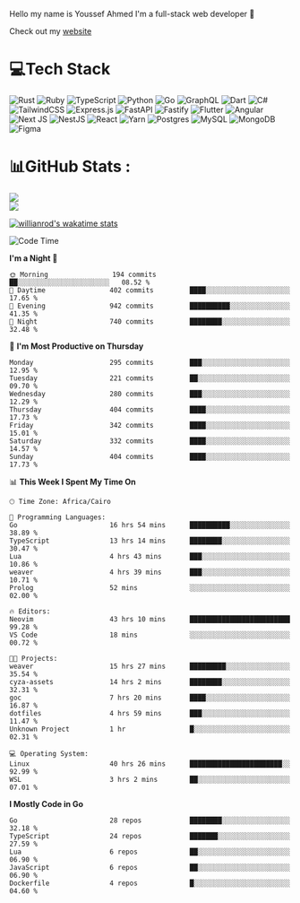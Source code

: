 Hello my name is Youssef Ahmed I'm a full-stack web developer 👋

Check out my [website](https://youssefahmed.vercel.app)
 
# 💻Tech Stack

![Rust](https://img.shields.io/badge/rust-%23000000.svg?style=for-the-badge&logo=rust&logoColor=white) ![Ruby](https://img.shields.io/badge/ruby-%23CC342D.svg?style=for-the-badge&logo=ruby&logoColor=white) ![TypeScript](https://img.shields.io/badge/typescript-%23007ACC.svg?style=for-the-badge&logo=typescript&logoColor=white) ![Python](https://img.shields.io/badge/python-3670A0?style=for-the-badge&logo=python&logoColor=ffdd54) ![Go](https://img.shields.io/badge/go-%2300ADD8.svg?style=for-the-badge&logo=go&logoColor=white) ![GraphQL](https://img.shields.io/badge/-GraphQL-E10098?style=for-the-badge&logo=graphql&logoColor=white) ![Dart](https://img.shields.io/badge/dart-%230175C2.svg?style=for-the-badge&logo=dart&logoColor=white) ![C#](https://img.shields.io/badge/c%23-%23239120.svg?style=for-the-badge&logo=c-sharp&logoColor=white) ![TailwindCSS](https://img.shields.io/badge/tailwindcss-%2338B2AC.svg?style=for-the-badge&logo=tailwind-css&logoColor=white) ![Express.js](https://img.shields.io/badge/express.js-%23404d59.svg?style=for-the-badge&logo=express&logoColor=%2361DAFB) ![FastAPI](https://img.shields.io/badge/FastAPI-005571?style=for-the-badge&logo=fastapi) ![Fastify](https://img.shields.io/badge/fastify-%23000000.svg?style=for-the-badge&logo=fastify&logoColor=white) ![Flutter](https://img.shields.io/badge/Flutter-%2302569B.svg?style=for-the-badge&logo=Flutter&logoColor=white) ![Angular](https://img.shields.io/badge/angular-%23DD0031.svg?style=for-the-badge&logo=angular&logoColor=white) ![Next JS](https://img.shields.io/badge/Next-black?style=for-the-badge&logo=next.js&logoColor=white) ![NestJS](https://img.shields.io/badge/nestjs-%23E0234E.svg?style=for-the-badge&logo=nestjs&logoColor=white) ![React](https://img.shields.io/badge/react-%2320232a.svg?style=for-the-badge&logo=react&logoColor=%2361DAFB) ![Yarn](https://img.shields.io/badge/yarn-%232C8EBB.svg?style=for-the-badge&logo=yarn&logoColor=white) ![Postgres](https://img.shields.io/badge/postgres-%23316192.svg?style=for-the-badge&logo=postgresql&logoColor=white) ![MySQL](https://img.shields.io/badge/mysql-%2300f.svg?style=for-the-badge&logo=mysql&logoColor=white) ![MongoDB](https://img.shields.io/badge/MongoDB-%234ea94b.svg?style=for-the-badge&logo=mongodb&logoColor=white)     ![Figma](https://img.shields.io/badge/figma-%23F24E1E.svg?style=for-the-badge&logo=figma&logoColor=white)

# 📊GitHub Stats :

![](https://github-readme-stats.vercel.app/api?username=joetifa2003&theme=tokyonight&hide_border=false&include_all_commits=false&count_private=false)<br/>
![](https://github-readme-streak-stats.herokuapp.com/?user=joetifa2003&theme=tokyonight&hide_border=false)<br/>

[![willianrod's wakatime stats](https://github-readme-stats.vercel.app/api/wakatime?username=joetifa2003&layout=compact)](https://github.com/anuraghazra/github-readme-stats)
<!--START_SECTION:waka-->
![Code Time](http://img.shields.io/badge/Code%20Time-3%2C922%20hrs%205%20mins-blue)

**I'm a Night 🦉** 

```text
🌞 Morning                194 commits         ██░░░░░░░░░░░░░░░░░░░░░░░   08.52 % 
🌆 Daytime                402 commits         ████░░░░░░░░░░░░░░░░░░░░░   17.65 % 
🌃 Evening                942 commits         ██████████░░░░░░░░░░░░░░░   41.35 % 
🌙 Night                  740 commits         ████████░░░░░░░░░░░░░░░░░   32.48 % 
```
📅 **I'm Most Productive on Thursday** 

```text
Monday                   295 commits         ███░░░░░░░░░░░░░░░░░░░░░░   12.95 % 
Tuesday                  221 commits         ██░░░░░░░░░░░░░░░░░░░░░░░   09.70 % 
Wednesday                280 commits         ███░░░░░░░░░░░░░░░░░░░░░░   12.29 % 
Thursday                 404 commits         ████░░░░░░░░░░░░░░░░░░░░░   17.73 % 
Friday                   342 commits         ████░░░░░░░░░░░░░░░░░░░░░   15.01 % 
Saturday                 332 commits         ████░░░░░░░░░░░░░░░░░░░░░   14.57 % 
Sunday                   404 commits         ████░░░░░░░░░░░░░░░░░░░░░   17.73 % 
```


📊 **This Week I Spent My Time On** 

```text
🕑︎ Time Zone: Africa/Cairo

💬 Programming Languages: 
Go                       16 hrs 54 mins      ██████████░░░░░░░░░░░░░░░   38.89 % 
TypeScript               13 hrs 14 mins      ████████░░░░░░░░░░░░░░░░░   30.47 % 
Lua                      4 hrs 43 mins       ███░░░░░░░░░░░░░░░░░░░░░░   10.86 % 
weaver                   4 hrs 39 mins       ███░░░░░░░░░░░░░░░░░░░░░░   10.71 % 
Prolog                   52 mins             ░░░░░░░░░░░░░░░░░░░░░░░░░   02.00 % 

🔥 Editors: 
Neovim                   43 hrs 10 mins      █████████████████████████   99.28 % 
VS Code                  18 mins             ░░░░░░░░░░░░░░░░░░░░░░░░░   00.72 % 

🐱‍💻 Projects: 
weaver                   15 hrs 27 mins      █████████░░░░░░░░░░░░░░░░   35.54 % 
cyza-assets              14 hrs 2 mins       ████████░░░░░░░░░░░░░░░░░   32.31 % 
goc                      7 hrs 20 mins       ████░░░░░░░░░░░░░░░░░░░░░   16.87 % 
dotfiles                 4 hrs 59 mins       ███░░░░░░░░░░░░░░░░░░░░░░   11.47 % 
Unknown Project          1 hr                █░░░░░░░░░░░░░░░░░░░░░░░░   02.31 % 

💻 Operating System: 
Linux                    40 hrs 26 mins      ███████████████████████░░   92.99 % 
WSL                      3 hrs 2 mins        ██░░░░░░░░░░░░░░░░░░░░░░░   07.01 % 
```

**I Mostly Code in Go** 

```text
Go                       28 repos            ████████░░░░░░░░░░░░░░░░░   32.18 % 
TypeScript               24 repos            ███████░░░░░░░░░░░░░░░░░░   27.59 % 
Lua                      6 repos             ██░░░░░░░░░░░░░░░░░░░░░░░   06.90 % 
JavaScript               6 repos             ██░░░░░░░░░░░░░░░░░░░░░░░   06.90 % 
Dockerfile               4 repos             █░░░░░░░░░░░░░░░░░░░░░░░░   04.60 % 
```




<!--END_SECTION:waka-->
